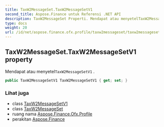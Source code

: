 ```yaml
---
title: TaxW2MessageSet.TaxW2MessageSetV1
second_title: Aspose.Finance untuk Referensi .NET API
description: TaxW2MessageSet Properti. Mendapat atau menyetelTaxW2MessageSetV1 .
type: docs
weight: 20
url: /id/net/aspose.finance.ofx.profile/taxw2messageset/taxw2messagesetv1/
---
```

## TaxW2MessageSet.TaxW2MessageSetV1 property

Mendapat atau menyetel`TaxW2MessageSetV1` .

```csharp
public TaxW2MessageSetV1 TaxW2MessageSetV1 { get; set; }
```

### Lihat juga

* class [TaxW2MessageSetV1](../../taxw2messagesetv1/)
* class [TaxW2MessageSet](../)
* ruang nama [Aspose.Finance.Ofx.Profile](../../taxw2messageset/)
* perakitan [Aspose.Finance](../../../)


